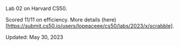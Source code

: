 Lab 02 on Harvard CS50.

Scored 11/11 on efficiency. More details (here)[https://submit.cs50.io/users/lopeaceee/cs50/labs/2023/x/scrabble].

Updated: May 30, 2023